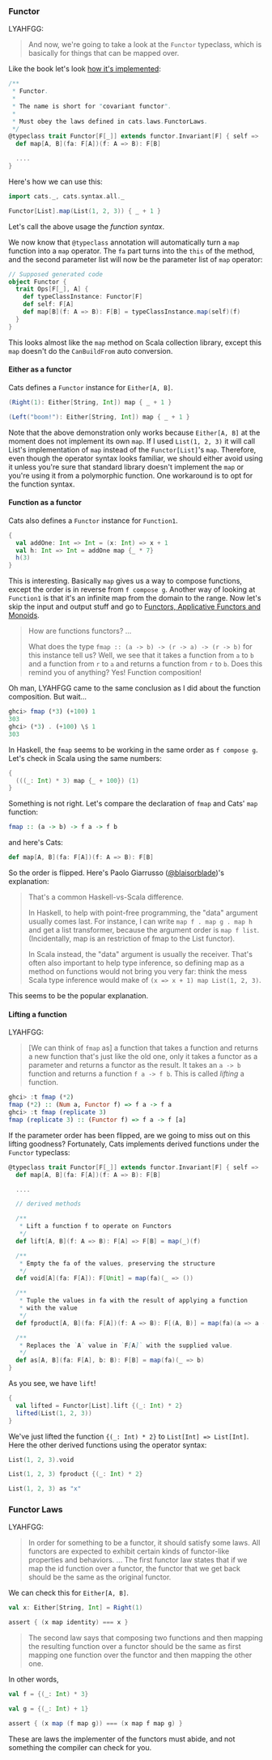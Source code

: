 
  [FunctorSource]: $catsBaseUrl$/core/src/main/scala/cats/Functor.scala
  [@blaisorblade]: https://twitter.com/blaisorblade
  [fafm]: http://learnyouahaskell.com/functors-applicative-functors-and-monoids

### Functor

LYAHFGG:

> And now, we're going to take a look at the `Functor` typeclass, which is basically for things that can be mapped over.

Like the book let's look [how it's implemented][FunctorSource]:

```scala
/**
 * Functor.
 *
 * The name is short for "covariant functor".
 *
 * Must obey the laws defined in cats.laws.FunctorLaws.
 */
@typeclass trait Functor[F[_]] extends functor.Invariant[F] { self =>
  def map[A, B](fa: F[A])(f: A => B): F[B]

  ....
}
```

Here's how we can use this:

```scala mdoc
import cats._, cats.syntax.all._

Functor[List].map(List(1, 2, 3)) { _ + 1 }
```

Let's call the above usage the *function syntax*.

We now know that `@typeclass` annotation will automatically turn a `map` function into a `map` operator.
The `fa` part turns into the `this` of the method, and the second parameter list will now be
the parameter list of `map` operator:

```scala
// Supposed generated code
object Functor {
  trait Ops[F[_], A] {
    def typeClassInstance: Functor[F]
    def self: F[A]
    def map[B](f: A => B): F[B] = typeClassInstance.map(self)(f)
  }
}
```

This looks almost like the `map` method on Scala collection library,
except this `map` doesn't do the `CanBuildFrom` auto conversion.

#### Either as a functor

Cats defines a `Functor` instance for `Either[A, B]`.

```scala mdoc
(Right(1): Either[String, Int]) map { _ + 1 }

(Left("boom!"): Either[String, Int]) map { _ + 1 }
```

Note that the above demonstration only works because `Either[A, B]` at the moment
does not implement its own `map`.
If I used `List(1, 2, 3)` it will call List's implementation of `map` instead of
the `Functor[List]`'s `map`. Therefore, even though the operator syntax looks familiar,
we should either avoid using it unless you're sure that standard library doesn't implement the `map`
or you're using it from a polymorphic function.
One workaround is to opt for the function syntax.

#### Function as a functor

Cats also defines a `Functor` instance for `Function1`.

```scala mdoc
{
  val addOne: Int => Int = (x: Int) => x + 1
  val h: Int => Int = addOne map {_ * 7}
  h(3)
}
```

This is interesting. Basically `map` gives us a way to compose functions, except the order is in reverse from `f compose g`. Another way of looking at `Function1` is that it's an infinite map from the domain to the range. Now let's skip the input and output stuff and go to [Functors, Applicative Functors and Monoids][fafm].

> How are functions functors?
> ...
>
> What does the type `fmap :: (a -> b) -> (r -> a) -> (r -> b)` for this instance tell us? Well, we see that it takes a function from `a` to `b` and a function from `r` to `a` and returns a function from `r` to `b`. Does this remind you of anything? Yes! Function composition!

Oh man, LYAHFGG came to the same conclusion as I did about the function composition. But wait...

```haskell
ghci> fmap (*3) (+100) 1
303
ghci> (*3) . (+100) \$ 1
303
```

In Haskell, the `fmap` seems to be working in the same order as `f compose g`. Let's check in Scala using the same numbers:

```scala mdoc
{
  (((_: Int) * 3) map {_ + 100}) (1)
}
```

Something is not right. Let's compare the declaration of `fmap` and Cats' `map` function:

```haskell
fmap :: (a -> b) -> f a -> f b
```

and here's Cats:

```scala
def map[A, B](fa: F[A])(f: A => B): F[B]
```

So the order is flipped. Here's Paolo Giarrusso ([@blaisorblade][@blaisorblade])'s explanation:

> That's a common Haskell-vs-Scala difference.
>
> In Haskell, to help with point-free programming, the "data" argument usually comes last. For instance, I can write `map f . map g . map h` and get a list transformer, because the argument order is `map f list`. (Incidentally, map is an restriction of fmap to the List functor).
>
> In Scala instead, the "data" argument is usually the receiver. That's often also important to help type inference, so defining map as a method on functions would not bring you very far: think the mess Scala type inference would make of `(x => x + 1) map List(1, 2, 3)`.

This seems to be the popular explanation.

#### Lifting a function

LYAHFGG:

> [We can think of `fmap` as] a function that takes a function and returns a new function that's just like the old one, only it takes a functor as a parameter and returns a functor as the result. It takes an `a -> b` function and returns a function `f a -> f b`. This is called *lifting* a function.

```haskell
ghci> :t fmap (*2)
fmap (*2) :: (Num a, Functor f) => f a -> f a
ghci> :t fmap (replicate 3)
fmap (replicate 3) :: (Functor f) => f a -> f [a]
```

If the parameter order has been flipped, are we going to miss out on this lifting goodness?
Fortunately, Cats implements derived functions under the `Functor` typeclass:

```scala
@typeclass trait Functor[F[_]] extends functor.Invariant[F] { self =>
  def map[A, B](fa: F[A])(f: A => B): F[B]

  ....

  // derived methods

  /**
   * Lift a function f to operate on Functors
   */
  def lift[A, B](f: A => B): F[A] => F[B] = map(_)(f)

  /**
   * Empty the fa of the values, preserving the structure
   */
  def void[A](fa: F[A]): F[Unit] = map(fa)(_ => ())

  /**
   * Tuple the values in fa with the result of applying a function
   * with the value
   */
  def fproduct[A, B](fa: F[A])(f: A => B): F[(A, B)] = map(fa)(a => a -> f(a))

  /**
   * Replaces the `A` value in `F[A]` with the supplied value.
   */
  def as[A, B](fa: F[A], b: B): F[B] = map(fa)(_ => b)
}
```

As you see, we have `lift`!

```scala mdoc
{
  val lifted = Functor[List].lift {(_: Int) * 2}
  lifted(List(1, 2, 3))
}
```

We've just lifted the function `{(_: Int) * 2}` to `List[Int] => List[Int]`. Here the other derived functions using the operator syntax:

```scala mdoc
List(1, 2, 3).void

List(1, 2, 3) fproduct {(_: Int) * 2}

List(1, 2, 3) as "x"
```

### Functor Laws

LYAHFGG:

> In order for something to be a functor, it should satisfy some laws.
> All functors are expected to exhibit certain kinds of functor-like properties and behaviors.
> ...
> The first functor law states that if we map the id function over a functor, the functor that we get back should be the same as the original functor.

We can check this for `Either[A, B]`.

```scala mdoc
val x: Either[String, Int] = Right(1)

assert { (x map identity) === x }
```

> The second law says that composing two functions and then mapping the resulting function over a functor should be the same as first mapping one function over the functor and then mapping the other one.

In other words,

```scala mdoc
val f = {(_: Int) * 3}

val g = {(_: Int) + 1}

assert { (x map (f map g)) === (x map f map g) }
```

These are laws the implementer of the functors must abide, and not something the compiler can check for you.
